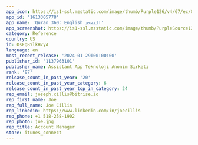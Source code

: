 ```yaml
---
app_icon: https://is1-ssl.mzstatic.com/image/thumb/Purple126/v4/67/ec/8c/67ec8cc3-6e0b-1bf3-a017-0fdb510949ae/AppIconDarkGreen-0-0-1x_U007emarketing-0-7-0-0-85-220.png/1024x1024bb.png
app_id: '1613305778'
app_name: 'Quran 360: English المصحف'
app_screenshot: https://is1-ssl.mzstatic.com/image/thumb/PurpleSource126/v4/b6/ef/04/b6ef0466-4b8c-bedb-5a9f-9ca643a266b4/eeec28c0-14ee-448b-8c49-6d9a475dd0f3_en_1__U00282_U0029.jpg/1242x2688bb.png
category: Reference
country: US
id: OsFg8YlkH7yA
language: en
most_recent_release: '2024-01-29T00:00:00'
publisher_id: '1137963101'
publisher_name: Assistant App Teknoloji Anonim Sirketi
rank: '87'
release_count_in_past_year: '20'
release_count_in_past_year_category: 6
release_count_in_past_year_top_in_category: 24
rep_email: joseph.cillis@bitrise.io
rep_first_name: Joe
rep_full_name: Joe Cillis
rep_linkedin: https://www.linkedin.com/in/joecillis
rep_phone: +1 518-258-1902
rep_photo: joe.jpg
rep_title: Account Manager
store: itunes_connect
---
```

